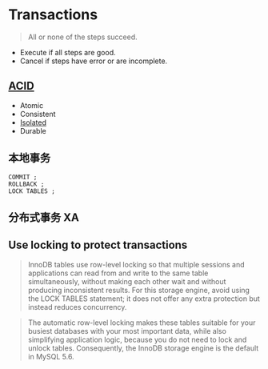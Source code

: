 # Transactions

> All or none of the steps succeed.
- Execute if all steps are good.
- Cancel if steps have error or are incomplete.

## [ACID](ACID.md)

- Atomic
- Consistent
- [Isolated](Isolated.md)
- Durable

## 本地事务

```mysql
COMMIT ;
ROLLBACK ; 
LOCK TABLES ;
```

## 分布式事务 XA


## Use locking to protect transactions

> InnoDB tables use row-level locking so that multiple sessions and applications can read from
  and write to the same table simultaneously, without making each other wait and without
  producing inconsistent results. For this storage engine, avoid using the LOCK TABLES
  statement; it does not offer any extra protection but instead reduces concurrency.

> The automatic row-level locking makes these tables suitable for your busiest databases with
  your most important data, while also simplifying application logic, because you do not need to
  lock and unlock tables. Consequently, the InnoDB storage engine is the default in MySQL 5.6.



